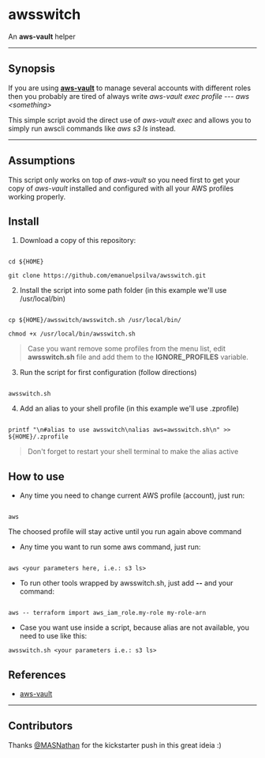 # awsswitch

An **aws-vault** helper

***

## Synopsis

If you are using **[aws-vault](https://github.com/99designs/aws-vault)** to manage several accounts with different roles then you probably are tired of always write *aws-vault exec profile --- aws \<something\>*

This simple script avoid the direct use of *aws-vault exec* and allows you to simply run awscli commands like *aws s3 ls* instead.

***

## Assumptions

This script only works on top of *aws-vault* so you need first to get your copy of *aws-vault* installed and configured with all your AWS profiles working properly.

## Install

1. Download a copy of this repository:

```

cd ${HOME}

git clone https://github.com/emanuelpsilva/awsswitch.git

```

2. Install the script into some path folder (in this example we'll use /usr/local/bin)

```

cp ${HOME}/awsswitch/awsswitch.sh /usr/local/bin/

chmod +x /usr/local/bin/awsswitch.sh

```

> Case you want remove some profiles from the menu list, edit **awsswitch.sh** file and add them to the **IGNORE_PROFILES** variable.

3. Run the script for first configuration (follow directions)

```

awsswitch.sh

```

4. Add an alias to your shell profile (in this example we'll use .zprofile)

```

printf "\n#alias to use awsswitch\nalias aws=awsswitch.sh\n" >> ${HOME}/.zprofile

```

> Don't forget to restart your shell terminal to make the alias active

## How to use

- Any time you need to change current AWS profile (account), just run:

```

aws

```

The choosed profile will stay active until you run again above command

- Any time you want to run some aws command, just run:

```

aws <your parameters here, i.e.: s3 ls>

```
- To run other tools wrapped by awsswitch.sh, just add **--** and your command:
```

aws -- terraform import aws_iam_role.my-role my-role-arn

```
- Case you want use inside a script, because alias are not available, you need to use like this:
```
awsswitch.sh <your parameters i.e.: s3 ls>
```

## References

  

*  [aws-vault](https://github.com/99designs/aws-vault)

***
## Contributors
Thanks [@MASNathan](https://github.com/MASNathan) for the kickstarter push in this great ideia :)
